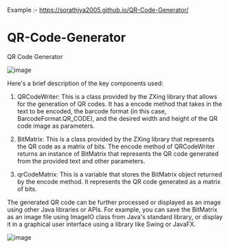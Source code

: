 Example :-   https://sorathiya2005.github.io/QR-Code-Generator/



# QR-Code-Generator
QR Code Generator

![image](https://user-images.githubusercontent.com/102504625/232735880-6955c44b-fa67-4f7b-a512-9d8987b226d3.png)


 Here's a brief description of the key components used:
 
 1.  QRCodeWriter: This is a class provided by the ZXing library that allows for the generation of QR codes. It has a encode method that takes in the text to be encoded, the barcode format (in this case, BarcodeFormat.QR_CODE), and the desired width and height of the QR code image as parameters.

2.   BitMatrix: This is a class provided by the ZXing library that represents the QR code as a matrix of bits. The encode method of QRCodeWriter returns an instance of BitMatrix that represents the QR code generated from the provided text and other parameters.

3.   qrCodeMatrix: This is a variable that stores the BitMatrix object returned by the encode method. It represents the QR code generated as a matrix of bits.

The generated QR code can be further processed or displayed as an image using other Java libraries or APIs. For example, you can save the BitMatrix as an image file using ImageIO class from Java's standard library, or display it in a graphical user interface using a library like Swing or JavaFX.


![image](https://user-images.githubusercontent.com/102504625/232736327-970af921-6da0-4e99-a54f-6c16445dbcc0.png)
